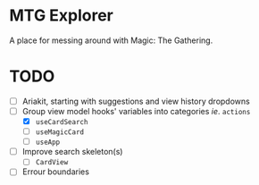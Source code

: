 # MTG Explorer

A place for messing around with Magic: The Gathering.

# TODO

- [ ] Ariakit, starting with suggestions and view history dropdowns
- [ ] Group view model hooks' variables into categories _ie_. `actions`
  - [x] `useCardSearch`
  - [ ] `useMagicCard`
  - [ ] `useApp`
- [ ] Improve search skeleton(s)
  - [ ] `CardView`
- [ ] Errour boundaries
